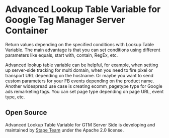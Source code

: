 # Advanced Lookup Table Variable for Google Tag Manager Server Container

Return values depending on the specified conditions with Lookup Table Variable.
The main advantage is that you can set conditions using different parameters like equals, start with, contain, RegEx, etc.

Advanced lookup table variable can be helpful, for example, when setting up server-side tracking for multi domain, when you need to fire pixel or transport URL depending on the hostname. Or maybe you want to send custom parameters for your FB events depending on the product name. Another widespread use case is creating ecomm_pagetype type for Google ads remarketing tags. You can set page type depending on page URL, event type, etc.


## Open Source

Advanced Lookup Table Variable for GTM Server Side is developing and maintained by [Stape Team](https://stape.io/) under the Apache 2.0 license.
